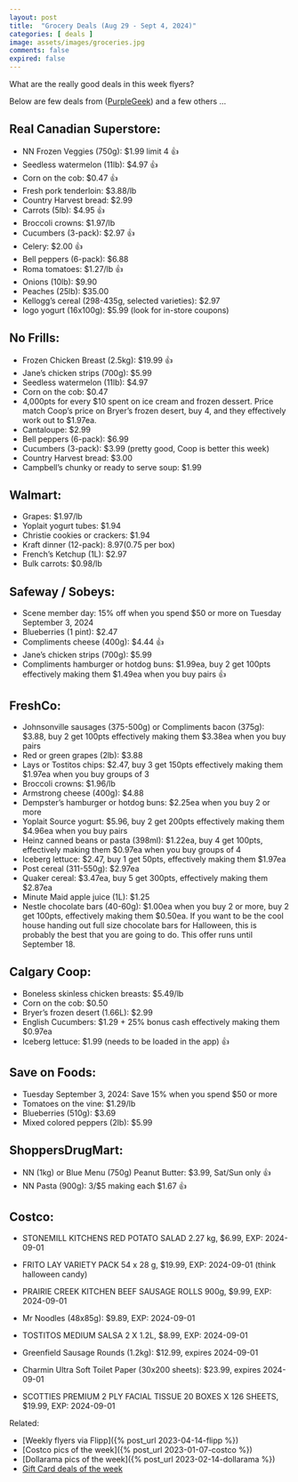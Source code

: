 ```yaml
---
layout: post
title:  "Grocery Deals (Aug 29 - Sept 4, 2024)"
categories: [ deals ]
image: assets/images/groceries.jpg
comments: false
expired: false
---
```


What are the really good deals in this week flyers?

Below are few deals from ([PurpleGeek](https://www.reddit.com/user/PurpleGeek/)) and a few others ...

## Real Canadian Superstore:
- NN Frozen Veggies (750g): $1.99 limit 4  &#128077;
- Seedless watermelon (11lb): $4.97  &#128077;
- Corn on the cob: $0.47  &#128077;
- Fresh pork tenderloin: $3.88/lb
- Country Harvest bread: $2.99
- Carrots (5lb): $4.95  &#128077;
- Broccoli crowns: $1.97/lb
- Cucumbers (3-pack): $2.97  &#128077;
- Celery: $2.00  &#128077;
- Bell peppers (6-pack): $6.88
- Roma tomatoes: $1.27/lb  &#128077;
- Onions (10lb): $9.90
- Peaches (25lb): $35.00
- Kellogg’s cereal (298-435g, selected varieties): $2.97
- Iogo yogurt (16x100g): $5.99 (look for in-store coupons)


## No Frills:
- Frozen Chicken Breast (2.5kg): $19.99  &#128077;
- Jane’s chicken strips (700g): $5.99
- Seedless watermelon (11lb): $4.97
- Corn on the cob: $0.47
- 4,000pts for every $10 spent on ice cream and frozen dessert. Price match Coop’s price on Bryer’s frozen desert, buy 4, and they effectively work out to $1.97ea.
- Cantaloupe: $2.99
- Bell peppers (6-pack): $6.99
- Cucumbers (3-pack): $3.99 (pretty good, Coop is better this week)
- Country Harvest bread: $3.00
- Campbell’s chunky or ready to serve soup: $1.99


## Walmart:
- Grapes: $1.97/lb
- Yoplait yogurt tubes: $1.94
- Christie cookies or crackers: $1.94
- Kraft dinner (12-pack): $8.97 ($0.75 per box)
- French’s Ketchup (1L): $2.97
- Bulk carrots: $0.98/lb

## Safeway / Sobeys:
- Scene member day: 15% off when you spend $50 or more on Tuesday September 3, 2024
- Blueberries (1 pint): $2.47
- Compliments cheese (400g): $4.44  &#128077;
- Jane’s chicken strips (700g): $5.99
- Compliments hamburger or hotdog buns: $1.99ea, buy 2 get 100pts effectively making them $1.49ea when you buy pairs  &#128077;

## FreshCo:
- Johnsonville sausages (375-500g) or Compliments bacon (375g): $3.88, buy 2 get 100pts effectively making them $3.38ea when you buy pairs
- Red or green grapes (2lb): $3.88
- Lays or Tostitos chips: $2.47, buy 3 get 150pts effectively making them $1.97ea when you buy groups of 3
- Broccoli crowns: $1.96/lb
- Armstrong cheese (400g): $4.88
- Dempster’s hamburger or hotdog buns: $2.25ea when you buy 2 or more
- Yoplait Source yogurt: $5.96, buy 2 get 200pts effectively making them $4.96ea when you buy pairs
- Heinz canned beans or pasta (398ml): $1.22ea, buy 4 get 100pts, effectively making them $0.97ea when you buy groups of 4
- Iceberg lettuce: $2.47, buy 1 get 50pts, effectively making them $1.97ea
- Post cereal (311-550g): $2.97ea
- Quaker cereal: $3.47ea, buy 5 get 300pts, effectively making them $2.87ea
- Minute Maid apple juice (1L): $1.25
- Nestle chocolate bars (40-60g): $1.00ea when you buy 2 or more, buy 2 get 100pts, effectively making them $0.50ea. If you want to be the cool house handing out full size chocolate bars for Halloween, this is probably the best that you are going to do. This offer runs until September 18.


## Calgary Coop:
- Boneless skinless chicken breasts: $5.49/lb
- Corn on the cob: $0.50
- Bryer’s frozen desert (1.66L): $2.99
- English Cucumbers: $1.29 + 25% bonus cash effectively making them $0.97ea
- Iceberg lettuce: $1.99 (needs to be loaded in the app)  &#128077;


## Save on Foods:
- Tuesday September 3, 2024: Save 15% when you spend $50 or more
- Tomatoes on the vine: $1.29/lb
- Blueberries (510g): $3.69
- Mixed colored peppers (2lb): $5.99


## ShoppersDrugMart:
- NN (1kg) or Blue Menu (750g) Peanut Butter: $3.99, Sat/Sun only &#128077;
- NN Pasta (900g): 3/$5 making each $1.67 &#128077;

## Costco:
- STONEMILL KITCHENS RED POTATO SALAD 2.27 kg, $6.99, EXP: 2024-09-01
- FRITO LAY VARIETY PACK 54 x 28 g, $19.99, EXP: 2024-09-01 (think halloween candy)
- PRAIRIE CREEK KITCHEN BEEF SAUSAGE ROLLS 900g, $9.99, EXP: 2024-09-01

- Mr Noodles (48x85g): $9.89, EXP: 2024-09-01
- TOSTITOS MEDIUM SALSA 2 X 1.2L, $8.99, EXP: 2024-09-01
- Greenfield Sausage Rounds (1.2kg): $12.99, expires 2024-09-01
- Charmin Ultra Soft Toilet Paper (30x200 sheets): $23.99, expires 2024-09-01
- SCOTTIES PREMIUM 2 PLY FACIAL TISSUE 20 BOXES X 126 SHEETS, $19.99, EXP: 2024-09-01

Related:
 - [Weekly flyers via Flipp]({% post_url 2023-04-14-flipp %})
 - [Costco pics of the week]({% post_url 2023-01-07-costco %})
 - [Dollarama pics of the week]({% post_url 2023-02-14-dollarama %})
 - [Gift Card deals of the week](https://forums.redflagdeals.com/various-retailers-gift-cards-deals-discounts-2024-2666408)

 